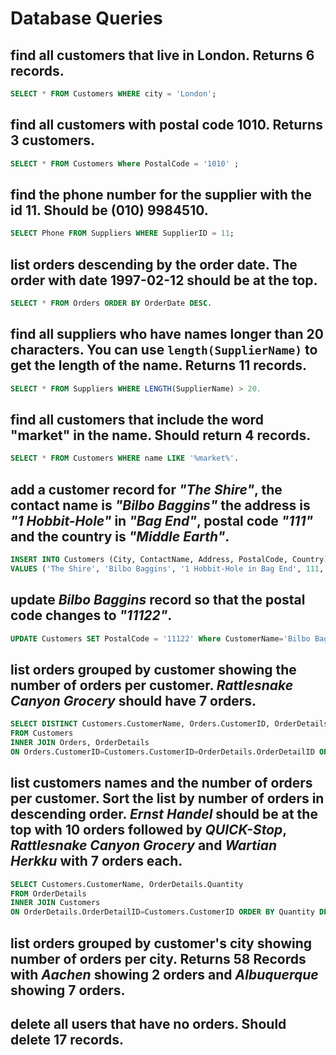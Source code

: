 # Database Queries

## find all customers that live in London. Returns 6 records.

```SQL
SELECT * FROM Customers WHERE city = 'London';
```
## find all customers with postal code 1010. Returns 3 customers.
```SQL
SELECT * FROM Customers Where PostalCode = '1010' ;
```

## find the phone number for the supplier with the id 11. Should be (010) 9984510.
```SQL
SELECT Phone FROM Suppliers WHERE SupplierID = 11;
```

## list orders descending by the order date. The order with date 1997-02-12 should be at the top.

```SQL
SELECT * FROM Orders ORDER BY OrderDate DESC.
```

## find all suppliers who have names longer than 20 characters. You can use `length(SupplierName)` to get the length of the name. Returns 11 records.

```SQL
SELECT * FROM Suppliers WHERE LENGTH(SupplierName) > 20.
```

## find all customers that include the word "market" in the name. Should return 4 records.

```SQL
SELECT * FROM Customers WHERE name LIKE '%market%'.
```

## add a customer record for _"The Shire"_, the contact name is _"Bilbo Baggins"_ the address is _"1 Hobbit-Hole"_ in _"Bag End"_, postal code _"111"_ and the country is _"Middle Earth"_.

```SQL
INSERT INTO Customers (City, ContactName, Address, PostalCode, Country)
VALUES ('The Shire', 'Bilbo Baggins', '1 Hobbit-Hole in Bag End', 111, 'Middle Earth')
```
## update _Bilbo Baggins_ record so that the postal code changes to _"11122"_.

```SQL
UPDATE Customers SET PostalCode = '11122' Where CustomerName='Bilbo Baggins' 
```

## list orders grouped by customer showing the number of orders per customer. _Rattlesnake Canyon Grocery_ should have 7 orders.

```SQL
SELECT DISTINCT Customers.CustomerName, Orders.CustomerID, OrderDetails.Quantity
FROM Customers
INNER JOIN Orders, OrderDetails
ON Orders.CustomerID=Customers.CustomerID=OrderDetails.OrderDetailID ORDER BY Quantity DESC
```

## list customers names and the number of orders per customer. Sort the list by number of orders in descending order. _Ernst Handel_ should be at the top with 10 orders followed by _QUICK-Stop_, _Rattlesnake Canyon Grocery_ and _Wartian Herkku_ with 7 orders each.

```SQL
SELECT Customers.CustomerName, OrderDetails.Quantity
FROM OrderDetails
INNER JOIN Customers
ON OrderDetails.OrderDetailID=Customers.CustomerID ORDER BY Quantity DESC;
```

## list orders grouped by customer's city showing number of orders per city. Returns 58 Records with _Aachen_ showing 2 orders and _Albuquerque_ showing 7 orders.

## delete all users that have no orders. Should delete 17 records.
